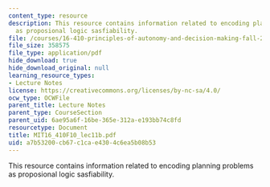 ```yaml
---
content_type: resource
description: This resource contains information related to encoding planning problems
  as proposional logic sasfiability.
file: /courses/16-410-principles-of-autonomy-and-decision-making-fall-2010/a7b53200cb67c1cae4304c6ea5b08b53_MIT16_410F10_lec11b.pdf
file_size: 358575
file_type: application/pdf
hide_download: true
hide_download_original: null
learning_resource_types:
- Lecture Notes
license: https://creativecommons.org/licenses/by-nc-sa/4.0/
ocw_type: OCWFile
parent_title: Lecture Notes
parent_type: CourseSection
parent_uid: 6ae95a6f-16be-365e-312a-e193bb74c8fd
resourcetype: Document
title: MIT16_410F10_lec11b.pdf
uid: a7b53200-cb67-c1ca-e430-4c6ea5b08b53
---
```

This resource contains information related to encoding planning problems as proposional logic sasfiability.